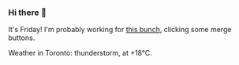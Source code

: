 ### Hi there :wave:

It's Friday! I'm probably working for [this bunch](https://github.com/kohofinancial), clicking some merge buttons.

Weather in Toronto: thunderstorm, at +18°C.

